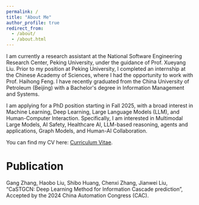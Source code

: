 ```yaml
---
permalink: /
title: "About Me"
author_profile: true
redirect_from: 
  - /about/
  - /about.html
---
```


I am currently a research assistant at the National Software Engineering Research Center, Peking University, under the guidance of Prof. Xueyang Liu. Prior to my position at Peking University, I completed an internship at the Chinese Academy of Sciences, where I had the opportunity to work with Prof. Haihong Feng. I have recently graduated from the China University of Petroleum (Beijing) with a Bachelor's degree in Information Management and Systems.
        
I am applying for a PhD position starting in Fall 2025, with a broad interest in Machine Learning, Deep Learning, Large Language Models (LLM), and Human-Computer Interaction. Specifically, I am interested in Multimodal Large Models, AI Safety, Healthcare AI, LLM-based reasoning, agents and applications, Graph Models, and Human-AI Collaboration.

You can find my CV here: [Curriculum Vitae](https://github.com/dionobread/gangzhang.github.io/blob/master/files/CV_Gang_Zhang.pdf).

Publication
======
Gang Zhang, Haobo Liu, Shibo Huang, Chenxi Zhang, Jianwei Liu, “CaSTGCN: Deep Learning Method for Information Cascade prediction”, Accepted by the 2024 China Automation Congress (CAC).
